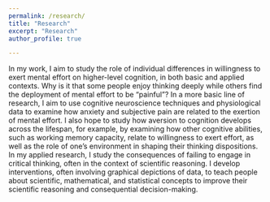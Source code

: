 ```yaml
---
permalink: /research/
title: "Research"
excerpt: "Research"
author_profile: true

---
```



In my work, I aim to study the role of individual differences in willingness to exert mental effort on higher-level cognition, in both basic and applied contexts. Why is it that some people enjoy thinking deeply while others find the deployment of mental effort to be “painful”? In a more basic line of research, I aim to use cognitive neuroscience techniques and physiological data to examine how anxiety and subjective pain are related to the exertion of mental effort. I also hope to study how aversion to cognition develops across the lifespan, for example, by examining how other cognitive abilities, such as working memory capacity, relate to willingness to exert effort, as well as the role of one’s environment in shaping their thinking dispositions. In my applied research, I study the consequences of failing to engage in critical thinking, often in the context of scientific reasoning. I develop interventions, often involving graphical depictions of data, to teach people about scientific, mathematical, and statistical concepts to improve their
scientific reasoning and consequential decision-making.
